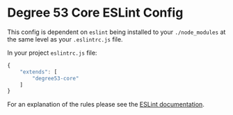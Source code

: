 # Degree 53 Core ESLint Config

This config is dependent on `eslint` being installed to your `./node_modules` at the same level as your `.eslintrc.js` file.

In your project `eslintrc.js` file:

``` javascript
{
	"extends": [
		"degree53-core"
	]
}
```

For an explanation of the rules please see the [ESLint documentation](http://eslint.org/docs/rules/).
